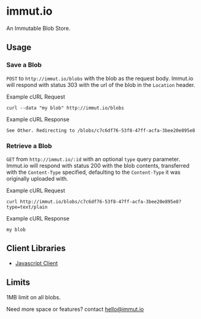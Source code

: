 immut.io
========
An Immutable Blob Store.


Usage
-----

### Save a Blob

`POST` to `http://immut.io/blobs` with the blob as the request body.
Immut.io will respond with status 303 with the url of the blob in the
`Location` header.

Example cURL Request

```
curl --data "my blob" http://immut.io/blobs
```

Example cURL Response

```
See Other. Redirecting to /blobs/c7c6df76-53f8-47ff-acfa-3bee20e895e8
```

### Retrieve a Blob

`GET` from `http://immut.io/:id` with an optional `type` query parameter.
Immut.io will respond with status 200 with the blob contents, transferred
with the `Content-Type` specified, defaulting to the `Content-Type` it
was originally uploaded with.

Example cURL Request

```
curl http://immut.io/blobs/c7c6df76-53f8-47ff-acfa-3bee20e895e8?type=text/plain
```

Example cURL Response

```
my blob
```


Client Libraries
----------------

- [Javascript Client](http://github.com/immutio/immutio-js-client)



Limits
------

1MB limit on all blobs.

Need more space or features? contact hello@immut.io
